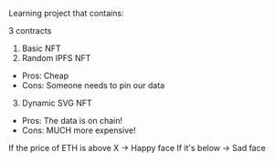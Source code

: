 Learning project that contains: 

3 contracts

1. Basic NFT
2. Random IPFS NFT
- Pros: Cheap
- Cons: Someone needs to pin our data

3. Dynamic SVG NFT
- Pros: The data is on chain!
- Cons: MUCH more expensive!

If the price of ETH is above X -> Happy face
If it's below -> Sad face